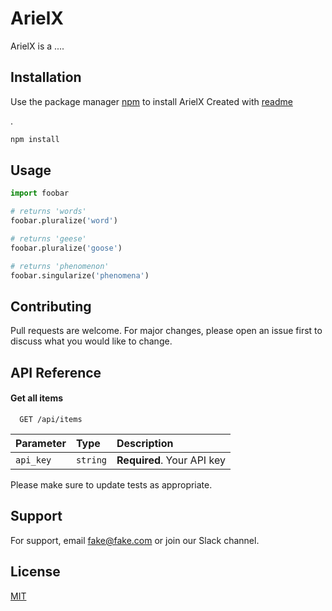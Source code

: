 # ArielX

ArielX is a ....

## Installation

Use the package manager [npm](https://www.npmjs.com/) to install ArielX
Created with [readme](https://readme.so/editor) 

.

```bash
npm install
```

## Usage

```python
import foobar

# returns 'words'
foobar.pluralize('word')

# returns 'geese'
foobar.pluralize('goose')

# returns 'phenomenon'
foobar.singularize('phenomena')
```

## Contributing
Pull requests are welcome. For major changes, please open an issue first to discuss what you would like to change.

## API Reference

#### Get all items

```http
  GET /api/items
```

| Parameter | Type     | Description                |
| :-------- | :------- | :------------------------- |
| `api_key` | `string` | **Required**. Your API key |


Please make sure to update tests as appropriate.

## Support

For support, email fake@fake.com or join our Slack channel.




## License
[MIT](https://github.com/FreezB11/Typescript/blob/master/LICENSE)
